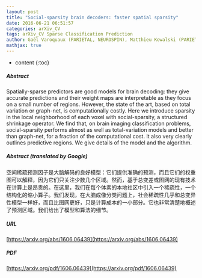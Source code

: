 ```yaml
---
layout: post
title: "Social-sparsity brain decoders: faster spatial sparsity"
date: 2016-06-21 06:51:57
categories: arXiv_CV
tags: arXiv_CV Sparse Classification Prediction
author: Gaël Varoquaux (PARIETAL, NEUROSPIN), Matthieu Kowalski (PARIETAL, L2S), Bertrand Thirion (NEUROSPIN, PARIETAL)
mathjax: true
---
```


* content
{:toc}

##### Abstract
Spatially-sparse predictors are good models for brain decoding: they give accurate predictions and their weight maps are interpretable as they focus on a small number of regions. However, the state of the art, based on total variation or graph-net, is computationally costly. Here we introduce sparsity in the local neighborhood of each voxel with social-sparsity, a structured shrinkage operator. We find that, on brain imaging classification problems, social-sparsity performs almost as well as total-variation models and better than graph-net, for a fraction of the computational cost. It also very clearly outlines predictive regions. We give details of the model and the algorithm.

##### Abstract (translated by Google)
空间稀疏预测因子是大脑解码的良好模型：它们提供准确的预测，而且它们的权重图可以解释，因为它们只关注少数几个区域。然而，基于总变差或图网的现有技术在计算上是昂贵的。在这里，我们在每个体素的本地社区中引入一个稀疏性，一个结构化的缩小算子。我们发现，在大脑成像分类问题上，社会稀疏性几乎和总变异性模型一样好，而且比图网更好，只是计算成本的一小部分。它也非常清楚地概述了预测区域。我们给出了模型和算法的细节。

##### URL
[https://arxiv.org/abs/1606.06439](https://arxiv.org/abs/1606.06439)

##### PDF
[https://arxiv.org/pdf/1606.06439](https://arxiv.org/pdf/1606.06439)

